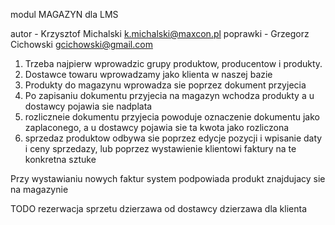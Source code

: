 modul MAGAZYN dla LMS

autor - Krzysztof Michalski k.michalski@maxcon.pl
poprawki - Grzegorz Cichowski gcichowski@gmail.com



1. Trzeba najpierw wprowadzic grupy produktow, producentow i produkty.
2. Dostawce towaru wprowadzamy jako klienta w naszej bazie
3. Produkty do magazynu wprowadza sie poprzez dokument przyjecia
4. Po zapisaniu dokumentu przyjecia na magazyn wchodza produkty a u dostawcy pojawia sie nadplata
5. rozliczneie dokumentu przyjecia powoduje oznaczenie dokumentu jako zaplaconego, a u dostawcy pojawia sie ta kwota jako rozliczona
6. sprzedaz produktow odbywa sie poprzez edycje pozycji i wpisanie daty i ceny sprzedazy, lub poprzez wystawienie klientowi faktury na te konkretna sztuke

Przy wystawianiu nowych faktur system podpowiada produkt znajdujacy sie na magazynie


TODO
rezerwacja sprzetu
dzierzawa od dostawcy
dzierzawa dla klienta
